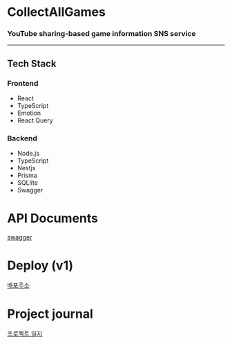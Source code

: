 # CollectAllGames

### YouTube sharing-based game information SNS service

---

## Tech Stack

### Frontend

- React
- TypeScript
- Emotion
- React Query

### Backend

- Node.js
- TypeScript
- Nestjs
- Prisma
- SQLlite
- Swagger

# API Documents

[swagger](https://collect-all-games.kro.kr/api-docs#/)

# Deploy (v1)

[배포주소](https://www.collectly.site/)

# Project journal

[프로젝트 일지](https://checkered-lint-481.notion.site/CollectAllGames-55edd12a611c42ae9c517b8dd07932ab)
